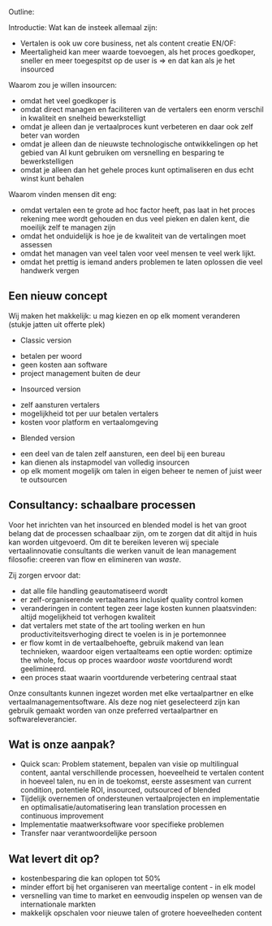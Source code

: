 Outline:


Introductie: Wat kan de insteek allemaal zijn:
* Vertalen is ook uw core business, net als content creatie EN/OF:
* Meertaligheid kan meer waarde toevoegen, als het proces goedkoper, sneller en meer toegespitst op de user is => en dat kan als je het insourced

Waarom zou je willen insourcen:
* omdat het veel goedkoper is
* omdat direct managen en faciliteren van de vertalers een enorm verschil in kwaliteit en snelheid bewerkstelligt
* omdat je alleen dan je vertaalproces kunt verbeteren en daar ook zelf beter van worden
* omdat je alleen dan de nieuwste technologische ontwikkelingen op het gebied van AI kunt gebruiken om versnelling en besparing te bewerkstelligen
* omdat je alleen dan het gehele proces kunt optimaliseren en dus echt winst kunt behalen

Waarom vinden mensen dit eng:
* omdat vertalen een te grote ad hoc factor heeft, pas laat in het proces rekening mee wordt gehouden en dus veel pieken en dalen kent, die moeilijk zelf te managen zijn
* omdat het onduidelijk is hoe je de kwaliteit van de vertalingen moet assessen
* omdat het managen van veel talen voor veel mensen te veel werk lijkt.
* omdat het prettig is iemand anders problemen te laten oplossen die veel handwerk vergen


## Een nieuw concept
Wij maken het makkelijk: u mag kiezen en op elk moment veranderen (stukje jatten uit offerte plek)

* Classic version
- betalen per woord
- geen kosten aan software
- project management buiten de deur 

* Insourced version
- zelf aansturen vertalers
- mogelijkheid tot per uur betalen vertalers
- kosten voor platform en vertaalomgeving

* Blended version
- een deel van de talen zelf aansturen, een deel bij een bureau
- kan dienen als instapmodel van volledig insourcen
- op elk moment mogelijk om talen in eigen beheer te nemen of juist weer te outsourcen

## Consultancy: schaalbare processen
Voor het inrichten van het insourced en blended model is het van groot belang dat de processen schaalbaar zijn, om te zorgen dat dit altijd in huis kan worden uitgevoerd. Om dit te bereiken leveren wij speciale vertaalinnovatie consultants die werken vanuit de lean management filosofie: creeren van flow en elimineren van _waste_. 

Zij zorgen ervoor dat: 

* dat alle file handling geautomatiseerd wordt
* er zelf-organiserende vertaalteams inclusief quality control komen 
* veranderingen in content tegen zeer lage kosten kunnen plaatsvinden: altijd mogelijkheid tot verhogen kwaliteit
* dat vertalers met state of the art tooling werken en hun productiviteitsverhoging direct te voelen is in je portemonnee
* er flow komt in de vertaalbehoefte, gebruik makend van lean technieken, waardoor eigen vertaalteams een optie worden: optimize the whole, focus op proces waardoor _waste_ voortdurend wordt geelimineerd.
* een proces staat waarin voortdurende verbetering centraal staat

Onze consultants kunnen ingezet worden met elke vertaalpartner en elke vertaalmanagementsoftware. Als deze nog niet geselecteerd zijn kan gebruik gemaakt worden van onze preferred vertaalpartner en softwareleverancier. 

## Wat is onze aanpak? 

* Quick scan: Problem statement, bepalen van visie op multilingual content, aantal verschillende processen,
hoeveelheid te vertalen content in hoeveel talen, nu en in de toekomst, eerste assesment van current condition, potentiele ROI, insourced, outsourced of blended 
* Tijdelijk overnemen of ondersteunen vertaalprojecten en implementatie en optimalisatie/automatisering lean translation processen en continuous improvement
* Implementatie maatwerksoftware voor specifieke problemen
* Transfer naar verantwoordelijke persoon  

## Wat levert dit op?
* kostenbesparing die kan oplopen tot 50%
* minder effort bij het organiseren van meertalige content - in elk model
* versnelling van time to market en eenvoudig inspelen op wensen van de internationale markten
* makkelijk opschalen voor nieuwe talen of grotere hoeveelheden content

